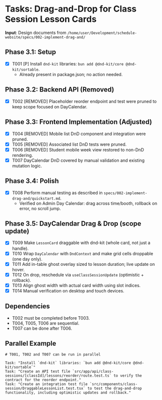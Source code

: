 # Tasks: Drag-and-Drop for Class Session Lesson Cards

**Input**: Design documents from `/home/user/Development/schedule-website/specs/002-implement-drag-and/`

## Phase 3.1: Setup
- [x] T001 [P] Install `dnd-kit` libraries: `bun add @dnd-kit/core @dnd-kit/sortable`.
  - Already present in package.json; no action needed.

## Phase 3.2: Backend API (Removed)
- [x] T002 [REMOVED] Placeholder reorder endpoint and test were pruned to keep scope focused on DayCalendar.

## Phase 3.3: Frontend Implementation (Adjusted)
- [x] T004 [REMOVED] Mobile list DnD component and integration were pruned.
- [x] T005 [REMOVED] Associated list DnD tests were pruned.
- [x] T006 [REMOVED] Student mobile week view restored to non-DnD rendering.
- [x] T007 DayCalendar DnD covered by manual validation and existing mutation logic.

## Phase 3.4: Polish
- [x] T008 Perform manual testing as described in `specs/002-implement-drag-and/quickstart.md`.
  - Verified on Admin Day Calendar: drag across time/booth, rollback on error, no scroll jump.

## Phase 3.5: DayCalendar Drag & Drop (scope update)
- [x] T009 Make `LessonCard` draggable with dnd-kit (whole card, not just a handle).
- [x] T010 Wrap `DayCalendar` with `DndContext` and make grid cells droppable (one day only).
- [x] T011 Add in-table ghost overlay sized to lesson duration; live update on hover.
- [x] T012 On drop, reschedule via `useClassSessionUpdate` (optimistic + rollback).
- [x] T013 Align ghost width with actual card width using slot indices.
- [x] T014 Manual verification on desktop and touch devices.

## Dependencies
- T002 must be completed before T003.
- T004, T005, T006 are sequential.
- T007 can be done after T006.

## Parallel Example
```
# T001, T002 and T007 can be run in parallel

Task: "Install `dnd-kit` libraries: `bun add @dnd-kit/core @dnd-kit/sortable`"
Task: "Create an API test file `src/app/api/class-sessions/[classId]/lessons/reorder/route.test.ts` to verify the contract for the reorder endpoint."
Task: "Create an integration test file `src/components/class-session/DraggableLessonList.test.tsx` to test the drag-and-drop functionality, including optimistic updates and rollback."
```
